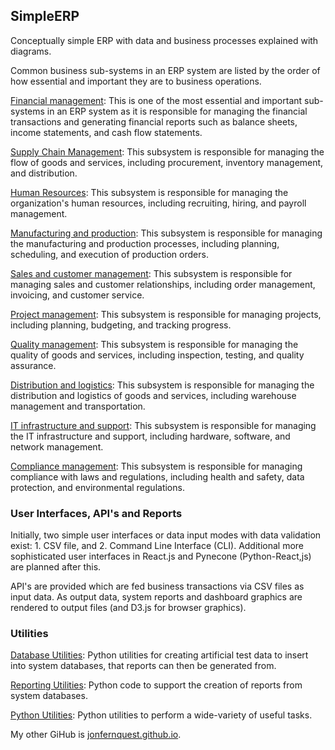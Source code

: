 ## SimpleERP
Conceptually simple ERP with data and business processes explained with diagrams.

Common business sub-systems in an ERP system are listed by the order of how essential and important they are to business operations.

[Financial management](https://github.com/jonfernq/SimpleERP/tree/main/General-Ledger): This is one of the most essential and important sub-systems in an ERP system as it is responsible for managing the financial transactions and generating financial reports such as balance sheets, income statements, and cash flow statements.

[Supply Chain Management](https://github.com/jonfernq/SimpleERP/tree/main/SupplyChainManagement): This subsystem is responsible for managing the flow of goods and services, including procurement, inventory management, and distribution.

[Human Resources](https://github.com/jonfernq/SimpleERP/tree/main/Human-Resources): This subsystem is responsible for managing the organization's human resources, including recruiting, hiring, and payroll management.

[Manufacturing and production](https://github.com/jonfernq/SimpleERP/tree/main/Manufacturing-Production): This subsystem is responsible for managing the manufacturing and production processes, including planning, scheduling, and execution of production orders.

[Sales and customer management](https://github.com/jonfernq/SimpleERP/tree/main/Sales-Customer-Management): This subsystem is responsible for managing sales and customer relationships, including order management, invoicing, and customer service.

[Project management](https://github.com/jonfernq/SimpleERP/tree/main/Project-Management): This subsystem is responsible for managing projects, including planning, budgeting, and tracking progress.

[Quality management](https://github.com/jonfernq/SimpleERP/tree/main/Quality-Management): This subsystem is responsible for managing the quality of goods and services, including inspection, testing, and quality assurance.

[Distribution and logistics](https://github.com/jonfernq/SimpleERP/tree/main/Distribution-Logistics): This subsystem is responsible for managing the distribution and logistics of goods and services, including warehouse management and transportation.

[IT infrastructure and support](https://github.com/jonfernq/SimpleERP/tree/main/IT-Infrastructure-Support): This subsystem is responsible for managing the IT infrastructure and support, including hardware, software, and network management.

[Compliance management](https://github.com/jonfernq/SimpleERP/tree/main/Compliance-Management): This subsystem is responsible for managing compliance with laws and regulations, including health and safety, data protection, and environmental regulations.

### User Interfaces, API's and Reports

Initially, two simple user interfaces or data input modes with data validation exist: 1. CSV file, and 2. Command Line Interface (CLI).  Additional more sophisticated user interfaces in React.js and Pynecone (Python-React,js) are planned after this. 

API's are provided which are fed business transactions via CSV files as input data. As output data, system reports and dashboard graphics are rendered to output files (and D3.js for browser graphics). 

### Utilities

[Database Utilities](https://github.com/jonfernq/SimpleERP/tree/main/db-utilities): Python utilities for creating artificial test data to insert into system databases, that reports can then be generated from.

[Reporting Utilities](https://github.com/jonfernq/SimpleERP/tree/main/report-utilities): Python code to support the creation of reports from system databases.  

[Python Utilities](https://github.com/jonfernq/Python-Utilities): Python utilities to perform a wide-variety of useful tasks.

My other GiHub is [jonfernquest.github.io](https://jonfernquest.github.io/).



